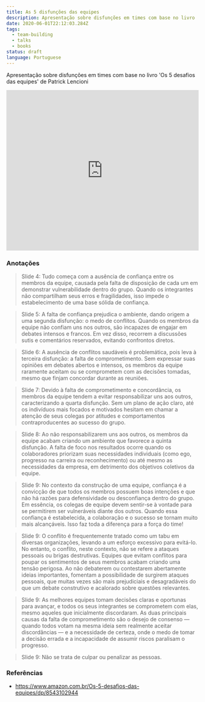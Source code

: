 ```yaml
---
title: As 5 disfunções das equipes
description: Apresentação sobre disfunções em times com base no livro 'Os 5 desafios das equipes' de Patrick Lencioni
date: 2020-06-01T22:12:03.284Z
tags:
  - team-building
  - talks
  - books
status: draft
language: Portuguese
---
```


Apresentação sobre disfunções em times com base no livro 'Os 5 desafios das equipes' de Patrick Lencioni

<iframe
  src="https://slides.com/diegocoxta/5-disfuncoes-equipes/embed"
  width="100%"
  height="420"
  title="As 5 disfunções ​das equipes"
  scrolling="no"
  frameborder="0"
  webkitallowfullscreen
  mozallowfullscreen
  allowfullscreen
></iframe>

### Anotações

> Slide 4: Tudo começa com a ausência de confiança entre os membros da equipe, causada pela falta de disposição de cada um em demonstrar vulnerabilidade dentro do grupo. Quando os integrantes não compartilham seus erros e fragilidades, isso impede o estabelecimento de uma base sólida de confiança.

> Slide 5: A falta de confiança prejudica o ambiente, dando origem a uma segunda disfunção: o medo de conflitos. Quando os membros da equipe não confiam uns nos outros, são incapazes de engajar em debates intensos e francos. Em vez disso, recorrem a discussões sutis e comentários reservados, evitando confrontos diretos.

> Slide 6: A ausência de conflitos saudáveis é problemática, pois leva à terceira disfunção: a falta de comprometimento. Sem expressar suas opiniões em debates abertos e intensos, os membros da equipe raramente aceitam ou se comprometem com as decisões tomadas, mesmo que finjam concordar durante as reuniões.

> Slide 7: Devido à falta de comprometimento e concordância, os membros da equipe tendem a evitar responsabilizar uns aos outros, caracterizando a quarta disfunção. Sem um plano de ação claro, até os indivíduos mais focados e motivados hesitam em chamar a atenção de seus colegas por atitudes e comportamentos contraproducentes ao sucesso do grupo.

> Slide 8: Ao não responsabilizarem uns aos outros, os membros da equipe acabam criando um ambiente que favorece a quinta disfunção. A falta de foco nos resultados ocorre quando os colaboradores priorizam suas necessidades individuais (como ego, progresso na carreira ou reconhecimento) ou até mesmo as necessidades da empresa, em detrimento dos objetivos coletivos da equipe.

> Slide 9: No contexto da construção de uma equipe, confiança é a convicção de que todos os membros possuem boas intenções e que não há razões para defensividade ou desconfiança dentro do grupo. Em essência, os colegas de equipe devem sentir-se à vontade para se permitirem ser vulneráveis diante dos outros. Quando essa confiança é estabelecida, a colaboração e o sucesso se tornam muito mais alcançáveis. Isso faz toda a diferença para a força do time!

> Slide 9: O conflito é frequentemente tratado como um tabu em diversas organizações, levando a um esforço excessivo para evitá-lo. No entanto, o conflito, neste contexto, não se refere a ataques pessoais ou brigas destrutivas. Equipes que evitam conflitos para poupar os sentimentos de seus membros acabam criando uma tensão perigosa. Ao não debaterem ou contestarem abertamente ideias importantes, fomentam a possibilidade de surgirem ataques pessoais, que muitas vezes são mais prejudiciais e desagradáveis do que um debate construtivo e acalorado sobre questões relevantes.

> Slide 9: As melhores equipes tomam decisões claras e oportunas para avançar, e todos os seus integrantes se comprometem com elas, mesmo aqueles que inicialmente discordaram. As duas principais causas da falta de comprometimento são o desejo de consenso — quando todos votam na mesma ideia sem realmente aceitar discordâncias — e a necessidade de certeza, onde o medo de tomar a decisão errada e a incapacidade de assumir riscos paralisam o progresso.

> Slide 9: Não se trata de culpar ou penalizar as pessoas.

### Referências

- https://www.amazon.com.br/Os-5-desafios-das-equipes/dp/8543102944
